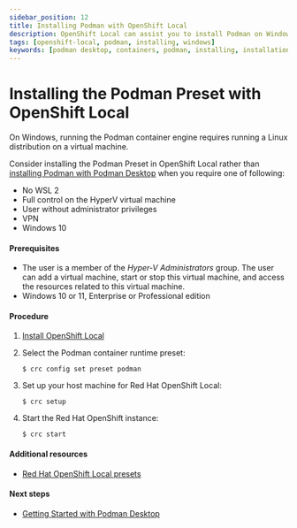 ```yaml
---
sidebar_position: 12
title: Installing Podman with OpenShift Local
description: OpenShift Local can assist you to install Podman on Windows.
tags: [openshift-local, podman, installing, windows]
keywords: [podman desktop, containers, podman, installing, installation, windows]
---
```


# Installing the Podman Preset with OpenShift Local

On Windows, running the Podman container engine requires running a Linux distribution on a virtual machine.

Consider installing the Podman Preset in OpenShift Local rather than [installing Podman with Podman Desktop](installing-podman-with-podman-desktop) when you require one of following:

* No WSL 2
* Full control on the HyperV virtual machine
* User without administrator privileges
* VPN
* Windows 10

#### Prerequisites

* The user is a member of the *Hyper-V Administrators* group. The user can add a virtual machine, start or stop this virtual machine, and access the resources related to this virtual machine.
* Windows 10 or 11, Enterprise or Professional edition

#### Procedure

1. [Install OpenShift Local](https://console.redhat.com/openshift/create/local)

2. Select the Podman container runtime preset:

    ```
    $ crc config set preset podman
    ```

3. Set up your host machine for Red Hat OpenShift Local:

    ```
    $ crc setup
    ```

4. Start the Red Hat OpenShift instance:
    ```
    $ crc start
    ```

#### Additional resources

* [Red Hat OpenShift Local presets](https://access.redhat.com/documentation/en-us/red_hat_openshift_local/2.12/html/getting_started_guide/using_gsg#about-presets_gsg)

#### Next steps

* [Getting Started with Podman Desktop](/docs/getting-started/getting-started)
